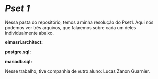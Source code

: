 # *Pset 1*

Nessa pasta do repositório, temos a minha resolução do Pset1. Aqui nós podemos ver três arquivos, que falaremos sobre cada um deles individualmente abaixo.

**elmasri.architect:**

**postgre.sql:**

**mariadb.sql:**

Nesse trabalho, tive companhia de outro aluno: Lucas Zanon Guarnier.
